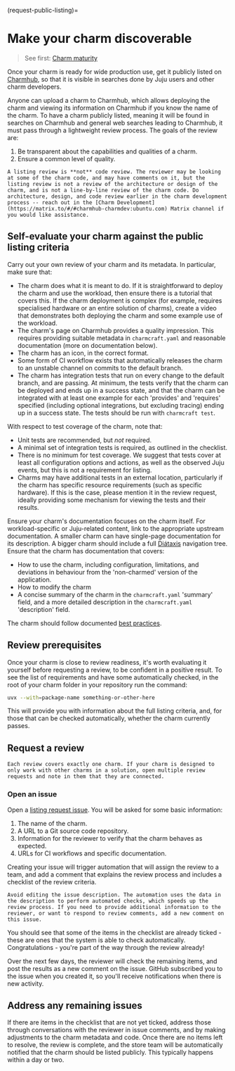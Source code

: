(request-public-listing)=
# Make your charm discoverable

> See first: [Charm maturity](#charm-maturity)

Once your charm is ready for wide production use, get it publicly listed on [Charmhub](https://charmhub.io), so that it is visible in searches done by Juju users and other charm developers.

Anyone can upload a charm to Charmhub, which allows deploying the charm and viewing its information on Charmhub if you know the name of the charm. To have a charm publicly listed, meaning it will be found in searches on Charmhub and general web searches leading to Charmhub, it must pass through a lightweight review process. The goals of the review are:

1. Be transparent about the capabilities and qualities of a charm.
2. Ensure a common level of quality.

```{caution}
A listing review is **not** code review. The reviewer may be looking at some of the charm code, and may have comments on it, but the listing review is not a review of the architecture or design of the charm, and is not a line-by-line review of the charm code. Do architecture, design, and code review earlier in the charm development process -- reach out in the [Charm Development](https://matrix.to/#/#charmhub-charmdev:ubuntu.com) Matrix channel if you would like assistance.
```

## Self-evaluate your charm against the public listing criteria

Carry out your own review of your charm and its metadata. In particular, make sure that:

* The charm does what it is meant to do. If it is straightforward to deploy the charm and use the workload, then ensure there is a tutorial that covers this. If the charm deployment is complex (for example, requires specialised hardware or an entire solution of charms), create a video that demonstrates both deploying the charm and some example use of the workload.
* The charm's page on Charmhub provides a quality impression. This requires providing suitable metadata in `charmcraft.yaml` and reasonable documentation (more on documentation below).
* The charm has an icon, in the correct format.
* Some form of CI workflow exists that automatically releases the charm to an unstable channel on commits to the default branch.
* The charm has integration tests that run on every change to the default branch, and are passing. At minimum, the tests verify that the charm can be deployed and ends up in a success state, and that the charm can be integrated with at least one example for each 'provides' and 'requires' specified (including optional integrations, but excluding tracing) ending up in a success state. The tests should be run with `charmcraft test`.

With respect to test coverage of the charm, note that:

* Unit tests are recommended, but *not* required.
* A minimal set of integration tests is required, as outlined in the checklist.
* There is no minimum for test coverage. We suggest that tests cover at least all configuration options and actions, as well as the observed Juju events, but this is not a requirement for listing.
* Charms may have additional tests in an external location, particularly if the charm has specific resource requirements (such as specific hardware). If this is the case, please mention it in the review request, ideally providing some mechanism for viewing the tests and their results.

Ensure your charm's documentation focuses on the charm itself. For workload-specific or Juju-related content, link to the appropriate upstream documentation. A smaller charm can have single-page documentation for its description. A bigger charm should include a full [Diátaxis](https://diataxis.fr) navigation tree. Ensure that the charm has documentation that covers:
* How to use the charm, including configuration, limitations, and deviations in behaviour from the 'non-charmed' version of the application.
* How to modify the charm
* A concise summary of the charm in the `charmcraft.yaml` 'summary' field, and a more detailed description in the `charmcraft.yaml` 'description' field.

The charm should follow documented [best practices](#follow-best-practices).

## Review prerequisites

Once your charm is close to review readiness, it's worth evaluating it yourself before requesting a review, to be confident in a positive result. To see the list of requirements and have some automatically checked, in the root of your charm folder in your repository run the command:

```bash
uvx --with=package-name something-or-other-here
```

This will provide you with information about the full listing criteria, and, for those that can be checked automatically, whether the charm currently passes.

## Request a review

```{note}
Each review covers exactly one charm. If your charm is designed to only work with other charms in a solution, open multiple review requests and note in them that they are connected.
```

### Open an issue

Open a [listing request issue](https://github.com/canonical/charmhub-listing-review/issues/new). You will be asked for some basic information:

1. The name of the charm.
2. A URL to a Git source code repository.
3. Information for the reviewer to verify that the charm behaves as expected.
4. URLs for CI workflows and specific documentation.

Creating your issue will trigger automation that will assign the review to a team, and add a comment that explains the review process and includes a checklist of the review criteria.

```{tip}
Avoid editing the issue description. The automation uses the data in the description to perform automated checks, which speeds up the review process. If you need to provide additional information to the reviewer, or want to respond to review comments, add a new comment on this issue.
```

You should see that some of the items in the checklist are already ticked - these are ones that the system is able to check automatically. Congratulations - you're part of the way through the review already!

Over the next few days, the reviewer will check the remaining items, and post the results as a new comment on the issue. GitHub subscribed you to the issue when you created it, so you'll receive notifications when there is new activity.

## Address any remaining issues

If there are items in the checklist that are not yet ticked, address those through conversations with the reviewer in issue comments, and by making adjustments to the charm metadata and code. Once there are no items left to resolve, the review is complete, and the store team will be automatically notified that the charm should be listed publicly. This typically happens within a day or two.
